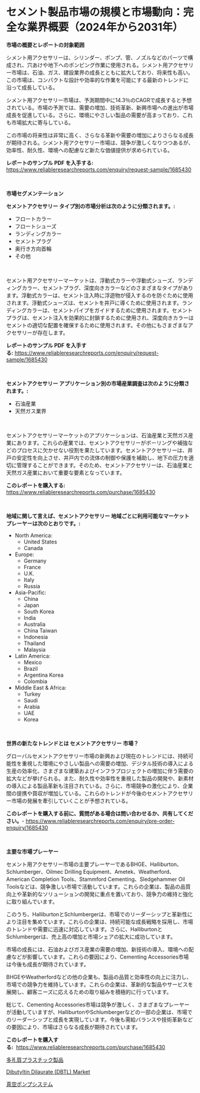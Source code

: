 <p><h1>セメント製品市場の規模と市場動向：完全な業界概要（2024年から2031年）</h1></p><p><strong>市場の概要とレポートの対象範囲</strong></p>
<p><p>シメント用アクセサリーは、シリンダー、ポンプ、管、ノズルなどのパーツで構成され、穴あけや地下へのポンピング作業に使用される。シメント用アクセサリー市場は、石油、ガス、建設業界の成長とともに拡大しており、将来性も高い。この市場は、コンパクトな設計や効率的な作業を可能にする最新のトレンドに沿って成長している。</p><p>シメント用アクセサリー市場は、予測期間中に14.3％のCAGRで成長すると予想されている。市場の予測では、需要の増加、技術革新、新興市場への進出が市場成長を促進している。さらに、環境にやさしい製品の需要が高まっており、これも市場拡大に寄与している。</p><p>この市場の将来性は非常に高く、さらなる革新や需要の増加によりさらなる成長が期待される。シメント用アクセサリー市場は、競争が激しくなりつつあるが、効率性、耐久性、環境への配慮など新たな価値提供が求められている。</p></p>
<p><strong>レポートのサンプル PDF を入手する:</strong> <a href="https://www.reliableresearchreports.com/enquiry/request-sample/1685430">https://www.reliableresearchreports.com/enquiry/request-sample/1685430</a></p>
<p>&nbsp;</p>
<p><strong>市場セグメンテーション</strong></p>
<p><strong>セメントアクセサリー タイプ別の市場分析は次のように分類されます。:</strong></p>
<p><ul><li>フロートカラー</li><li>フロートシューズ</li><li>ランディングカラー</li><li>セメントプラグ</li><li>奥行き方向首輪</li><li>その他</li></ul></p>
<p>&nbsp;</p>
<p><p>セメント用アクセサリーマーケットは、浮動式カラーや浮動式シューズ、ランディングカラー、セメントプラグ、深度向きカラーなどのさまざまなタイプがあります。浮動式カラーは、セメント注入時に浮遊物が侵入するのを防ぐために使用されます。浮動式シューズは、セメントを井戸に導くために使用されます。ランディングカラーは、セメントパイプをガイドするために使用されます。セメントプラグは、セメント注入を効果的に封鎖するために使用され、深度向きカラーはセメントの適切な配置を確保するために使用されます。その他にもさまざまなアクセサリーが存在します。</p></p>
<p><strong>レポートのサンプル PDF を入手する:</strong>&nbsp;<a href="https://www.reliableresearchreports.com/enquiry/request-sample/1685430">https://www.reliableresearchreports.com/enquiry/request-sample/1685430</a></p>
<p>&nbsp;</p>
<p><strong> セメントアクセサリー アプリケーション別の市場産業調査は次のように分類されます。:</strong></p>
<p><ul><li>石油産業</li><li>天然ガス業界</li></ul></p>
<p>&nbsp;</p>
<p><p>セメントアクセサリーマーケットのアプリケーションは、石油産業と天然ガス産業にあります。これらの産業では、セメントアクセサリーがボーリングや補強などのプロセスに欠かせない役割を果たしています。セメントアクセサリーは、井戸の安定性を向上させ、井戸内での流体の制御や保護を補助し、地下の圧力を適切に管理することができます。そのため、セメントアクセサリーは、石油産業と天然ガス産業において重要な要素となっています。</p></p>
<p><strong>このレポートを購入する:</strong>&nbsp; <a href="https://www.reliableresearchreports.com/purchase/1685430">https://www.reliableresearchreports.com/purchase/1685430</a></p>
<p>&nbsp;</p>
<p><strong>地域に関して言えば、セメントアクセサリー 地域ごとに利用可能なマーケットプレーヤーは次のとおりです。:</strong></p>
<p><ul>
    <li>
        North America:
        <ul>
            <li>United States</li>
            <li>Canada</li>
        </ul>
    </li>
    <li>
        Europe:
        <ul>
            <li>Germany</li>
            <li>France</li>
            <li>U.K.</li>
            <li>Italy</li>
            <li>Russia</li>
        </ul>
    </li>
    <li>
        Asia-Pacific:
        <ul>
            <li>China</li>
            <li>Japan</li>
            <li>South Korea</li>
            <li>India</li>
            <li>Australia</li>
            <li>China Taiwan</li>
            <li>Indonesia</li>
            <li>Thailand</li>
            <li>Malaysia</li>
        </ul>
    </li>
    <li>
        Latin America:
        <ul>
            <li>Mexico</li>
            <li>Brazil</li>
            <li>Argentina Korea</li>
            <li>Colombia</li>
        </ul>
    </li>
    <li>
        Middle East & Africa:
        <ul>
            <li>Turkey</li>
            <li>Saudi</li>
            <li>Arabia</li>
            <li>UAE</li>
            <li>Korea</li>
        </ul>
    </li>
    </ul></p>
<p>&nbsp;</p>
<p><strong>世界の新たなトレンドとは セメントアクセサリー 市場？</strong></p>
<p><p>グローバルセメントアクセサリー市場の新興および現在のトレンドには、持続可能性を重視した環境にやさしい製品への需要の増加、デジタル技術の導入による生産の効率化、さまざまな建築およびインフラプロジェクトの増加に伴う需要の拡大などが挙げられる。また、耐久性や効率性を重視した製品の開発や、新素材の導入による製品革新も注目されている。さらに、市場競争の激化により、企業間の提携や買収が増加している。これらのトレンドが今後のセメントアクセサリー市場の発展を牽引していくことが予想されている。</p></p>
<p><strong>このレポートを購入する前に、質問がある場合は問い合わせるか、共有してください。</strong>- <a href="https://www.reliableresearchreports.com/enquiry/pre-order-enquiry/1685430">https://www.reliableresearchreports.com/enquiry/pre-order-enquiry/1685430</a></p>
<p>&nbsp;</p>
<p><strong>主要な市場プレーヤー</strong></p>
<p><p>セメント用アクセサリー市場の主要プレーヤーであるBHGE、Halliburton、Schlumberger、Oilmec Drilling Equipment、Ametek、Weatherford、American Completion Tools、Stammford Cementing、Sledgehammer Oil Toolsなどは、競争激しい市場で活動しています。これらの企業は、製品の品質向上や革新的なソリューションの開発に重点を置いており、競争力の維持と強化に取り組んでいます。</p><p>このうち、HalliburtonとSchlumbergerは、市場でのリーダーシップと革新性により注目を集めています。これらの企業は、持続可能な成長戦略を採用し、市場のトレンドや需要に迅速に対応しています。さらに、HalliburtonとSchlumbergerは、売上高の増加と市場シェアの拡大に成功しています。</p><p>市場の成長には、石油およびガス産業の需要の増加、新技術の導入、環境への配慮などが影響しています。これらの要因により、Cementing Accessories市場は今後も成長が期待されています。</p><p>BHGEやWeatherfordなどの他の企業も、製品の品質と効率性の向上に注力し、市場での競争力を維持しています。これらの企業は、革新的な製品やサービスを展開し、顧客ニーズに応えるための取り組みを積極的に行っています。</p><p>総じて、Cementing Accessories市場は競争が激しく、さまざまなプレーヤーが活動していますが、HalliburtonやSchlumbergerなどの一部の企業は、市場でのリーダーシップと成長を実現しています。今後も需給バランスや技術革新などの要因により、市場はさらなる成長が期待されています。</p></p>
<p><strong>このレポートを購入する:</strong>&nbsp;&nbsp;<a href="https://www.reliableresearchreports.com/purchase/1685430">https://www.reliableresearchreports.com/purchase/1685430</a></p>
<p><p><a href="https://medium.com/@amarart56456/%E5%A4%9A%E5%AD%94%E8%B3%AA%E3%83%97%E3%83%A9%E3%82%B9%E3%83%81%E3%83%83%E3%82%AF%E8%A3%BD%E5%93%81%E5%B8%82%E5%A0%B4%E3%83%AC%E3%83%9D%E3%83%BC%E3%83%88%E3%81%AF-%E3%81%93%E3%81%AE%E5%B8%82%E5%A0%B4%E3%81%AE%E6%9C%80%E6%96%B0%E3%81%AE%E3%83%88%E3%83%AC%E3%83%B3%E3%83%89%E3%82%84%E6%88%90%E9%95%B7%E6%A9%9F%E4%BC%9A%E3%82%92%E6%98%8E%E3%82%89%E3%81%8B%E3%81%AB%E3%81%97%E3%81%A6%E3%81%84%E3%81%BE%E3%81%99-e3d7745bbf58">多孔質プラスチック製品</a></p><p><a href="https://view.publitas.com/reportprime-1/dibutyltin-dilaurate-dbtl-market-provides-a-comprehensive-analysis-including-a-macro-overview-of-the-market-as-well-as-micro-details-such-as-market-size-and-competitive-landscape/">Dibutyltin Dilaurate (DBTL) Market</a></p><p><a href="https://medium.com/@tigerprawn1996/%E7%9C%9F%E7%A9%BA%E3%83%9D%E3%83%B3%E3%83%94%E3%83%B3%E3%82%B0%E3%82%B7%E3%82%B9%E3%83%86%E3%83%A0%E5%B8%82%E5%A0%B4%E3%83%AC%E3%83%9D%E3%83%BC%E3%83%88%E3%81%AF-%E3%81%93%E3%81%AE%E5%B8%82%E5%A0%B4%E3%81%AE%E6%9C%80%E6%96%B0%E3%81%AE%E3%83%88%E3%83%AC%E3%83%B3%E3%83%89%E3%82%84%E6%88%90%E9%95%B7%E3%81%AE%E6%A9%9F%E4%BC%9A%E3%82%92%E6%98%8E%E3%82%89%E3%81%8B%E3%81%AB%E3%81%97%E3%81%A6%E3%81%84%E3%81%BE%E3%81%99-edb083467c7c">真空ポンプシステム</a></p></p>